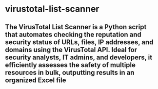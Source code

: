 # virustotal-list-scanner
The VirusTotal List Scanner is a Python script that automates checking the reputation and security status of URLs, files, IP addresses, and domains using the VirusTotal API. Ideal for security analysts, IT admins, and developers, it efficiently assesses the safety of multiple resources in bulk, outputting results in an organized Excel file
--
